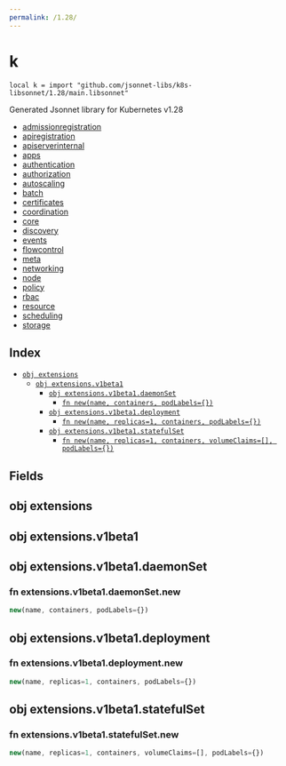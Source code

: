 ```yaml
---
permalink: /1.28/
---
```


# k

```jsonnet
local k = import "github.com/jsonnet-libs/k8s-libsonnet/1.28/main.libsonnet"
```

Generated Jsonnet library for Kubernetes v1.28

* [admissionregistration](admissionregistration/index.md)
* [apiregistration](apiregistration/index.md)
* [apiserverinternal](apiserverinternal/index.md)
* [apps](apps/index.md)
* [authentication](authentication/index.md)
* [authorization](authorization/index.md)
* [autoscaling](autoscaling/index.md)
* [batch](batch/index.md)
* [certificates](certificates/index.md)
* [coordination](coordination/index.md)
* [core](core/index.md)
* [discovery](discovery/index.md)
* [events](events/index.md)
* [flowcontrol](flowcontrol/index.md)
* [meta](meta/index.md)
* [networking](networking/index.md)
* [node](node/index.md)
* [policy](policy/index.md)
* [rbac](rbac/index.md)
* [resource](resource/index.md)
* [scheduling](scheduling/index.md)
* [storage](storage/index.md)

## Index

* [`obj extensions`](#obj-extensions)
  * [`obj extensions.v1beta1`](#obj-extensionsv1beta1)
    * [`obj extensions.v1beta1.daemonSet`](#obj-extensionsv1beta1daemonset)
      * [`fn new(name, containers, podLabels={})`](#fn-extensionsv1beta1daemonsetnew)
    * [`obj extensions.v1beta1.deployment`](#obj-extensionsv1beta1deployment)
      * [`fn new(name, replicas=1, containers, podLabels={})`](#fn-extensionsv1beta1deploymentnew)
    * [`obj extensions.v1beta1.statefulSet`](#obj-extensionsv1beta1statefulset)
      * [`fn new(name, replicas=1, containers, volumeClaims=[], podLabels={})`](#fn-extensionsv1beta1statefulsetnew)

## Fields

## obj extensions



## obj extensions.v1beta1



## obj extensions.v1beta1.daemonSet



### fn extensions.v1beta1.daemonSet.new

```ts
new(name, containers, podLabels={})
```



## obj extensions.v1beta1.deployment



### fn extensions.v1beta1.deployment.new

```ts
new(name, replicas=1, containers, podLabels={})
```



## obj extensions.v1beta1.statefulSet



### fn extensions.v1beta1.statefulSet.new

```ts
new(name, replicas=1, containers, volumeClaims=[], podLabels={})
```

